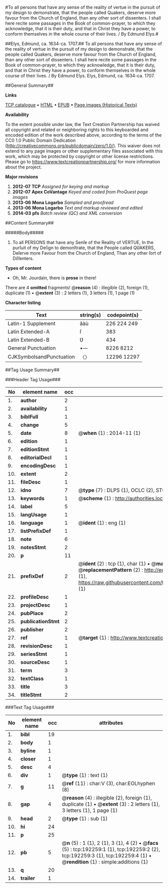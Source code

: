#To all persons that have any sense of the reality of vertue in the pursuit of my design to demonstrate, that the people called Quakers, deserve more favour from the Church of England, than any other sort of dissenters. I shall here recite some passages in the Book of common-prayer, to which they acknowledge, that it is their duty, and that in Christ they have a power, to conform themselves in the whole course of their lives. / By Edmund Elys.#

##Elys, Edmund, ca. 1634-ca. 1707.##
To all persons that have any sense of the reality of vertue in the pursuit of my design to demonstrate, that the people called Quakers, deserve more favour from the Church of England, than any other sort of dissenters. I shall here recite some passages in the Book of common-prayer, to which they acknowledge, that it is their duty, and that in Christ they have a power, to conform themselves in the whole course of their lives. / By Edmund Elys.
Elys, Edmund, ca. 1634-ca. 1707.

##General Summary##

**Links**

[TCP catalogue](http://www.ota.ox.ac.uk/tcp/)  • 
[HTML](http://tei.it.ox.ac.uk/tcp/Texts-HTML/free/B08/B08997.html)  • 
[EPUB](http://tei.it.ox.ac.uk/tcp/Texts-EPUB/free/B08/B08997.epub) • 
[Page images (Historical Texts)](https://historicaltexts.jisc.ac.uk/eebo-124064175e)

**Availability**

To the extent possible under law, the Text Creation Partnership has waived all copyright and related or neighboring rights to this keyboarded and encoded edition of the work described above, according to the terms of the CC0 1.0 Public Domain Dedication (http://creativecommons.org/publicdomain/zero/1.0/). This waiver does not extend to any page images or other supplementary files associated with this work, which may be protected by copyright or other license restrictions. Please go to https://www.textcreationpartnership.org/ for more information about the project.

**Major revisions**

1. __2012-07__ __TCP__ *Assigned for keying and markup*
1. __2012-07__ __Apex CoVantage__ *Keyed and coded from ProQuest page images*
1. __2013-06__ __Mona Logarbo__ *Sampled and proofread*
1. __2013-06__ __Mona Logarbo__ *Text and markup reviewed and edited*
1. __2014-03__ __pfs__ *Batch review (QC) and XML conversion*

##Content Summary##

#####Body#####

1. To all PERSONS that have any Senſe of the Reality of VERTUE, In the purſuit of my Deſign to demonſtrate, that the People called QƲAKERS, Deſerve more Favour from the Church of England, Than any other ſort of Diſſenters.

**Types of content**

  * Oh, Mr. Jourdain, there is **prose** in there!

There are 4 **omitted** fragments! 
 @__reason__ (4) : illegible (2), foreign (1), duplicate (1)  •  @__extent__ (3) : 2 letters (1), 3 letters (1), 1 page (1)

**Character listing**


|Text|string(s)|codepoint(s)|
|---|---|---|
|Latin-1 Supplement|âàù|226 224 249|
|Latin Extended-A|ſ|383|
|Latin Extended-B|Ʋ|434|
|General Punctuation|•—|8226 8212|
|CJKSymbolsandPunctuation|〈〉|12296 12297|

##Tag Usage Summary##

###Header Tag Usage###

|No|element name|occ|attributes|
|---|---|---|---|
|1.|__author__|2||
|2.|__availability__|1||
|3.|__biblFull__|1||
|4.|__change__|5||
|5.|__date__|8| @__when__ (1) : 2014-11 (1)|
|6.|__edition__|1||
|7.|__editionStmt__|1||
|8.|__editorialDecl__|1||
|9.|__encodingDesc__|1||
|10.|__extent__|2||
|11.|__fileDesc__|1||
|12.|__idno__|7| @__type__ (7) : DLPS (1), OCLC (2), STC (2), EEBO-CITATION (1), VID (1)|
|13.|__keywords__|1| @__scheme__ (1) : http://authorities.loc.gov/ (1)|
|14.|__label__|5||
|15.|__langUsage__|1||
|16.|__language__|1| @__ident__ (1) : eng (1)|
|17.|__listPrefixDef__|1||
|18.|__note__|6||
|19.|__notesStmt__|2||
|20.|__p__|11||
|21.|__prefixDef__|2| @__ident__ (2) : tcp (1), char (1)  •  @__matchPattern__ (2) : ([0-9\-]+):([0-9IVX]+) (1), (.+) (1)  •  @__replacementPattern__ (2) : http://eebo.chadwyck.com/downloadtiff?vid=$1&page=$2 (1), https://raw.githubusercontent.com/textcreationpartnership/Texts/master/tcpchars.xml#$1 (1)|
|22.|__profileDesc__|1||
|23.|__projectDesc__|1||
|24.|__pubPlace__|2||
|25.|__publicationStmt__|2||
|26.|__publisher__|2||
|27.|__ref__|1| @__target__ (1) : http://www.textcreationpartnership.org/docs/. (1)|
|28.|__revisionDesc__|1||
|29.|__seriesStmt__|1||
|30.|__sourceDesc__|1||
|31.|__term__|3||
|32.|__textClass__|1||
|33.|__title__|3||
|34.|__titleStmt__|2||


###Text Tag Usage###

|No|element name|occ|attributes|
|---|---|---|---|
|1.|__bibl__|19||
|2.|__body__|1||
|3.|__byline__|1||
|4.|__closer__|1||
|5.|__desc__|4||
|6.|__div__|1| @__type__ (1) : text (1)|
|7.|__g__|11| @__ref__ (11) : char:V (3), char:EOLhyphen (8)|
|8.|__gap__|4| @__reason__ (4) : illegible (2), foreign (1), duplicate (1)  •  @__extent__ (3) : 2 letters (1), 3 letters (1), 1 page (1)|
|9.|__head__|2| @__type__ (1) : sub (1)|
|10.|__hi__|24||
|11.|__p__|25||
|12.|__pb__|5| @__n__ (5) : 1 (1), 2 (1), 3 (1), 4 (2)  •  @__facs__ (5) : tcp:192259:1 (1), tcp:192259:2 (2), tcp:192259:3 (1), tcp:192259:4 (1)  •  @__rendition__ (1) : simple:additions (1)|
|13.|__q__|20||
|14.|__trailer__|1||
